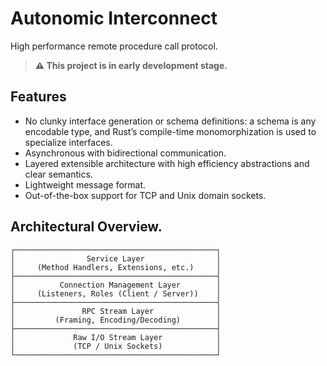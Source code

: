# Autonomic Interconnect

High performance remote procedure call protocol.

> **⚠️ This project is in early development stage.**

## Features
- No clunky interface generation or schema definitions: a schema is any encodable type, and Rust’s compile-time monomorphization is used to specialize interfaces.
- Asynchronous with bidirectional communication.
- Layered extensible architecture with high efficiency abstractions and clear semantics.
- Lightweight message format.
- Out-of-the-box support for TCP and Unix domain sockets.

## Architectural Overview.
```
┌─────────────────────────────────────────────┐
│                Service Layer                │
│     (Method Handlers, Extensions, etc.)     │
├─────────────────────────────────────────────┤
│          Connection Management Layer        │
│     (Listeners, Roles (Client / Server))    │
├─────────────────────────────────────────────┤
│               RPC Stream Layer              │
│         (Framing, Encoding/Decoding)        │
├─────────────────────────────────────────────┤
│             Raw I/O Stream Layer            │
│             (TCP / Unix Sockets)            │
└─────────────────────────────────────────────┘
```